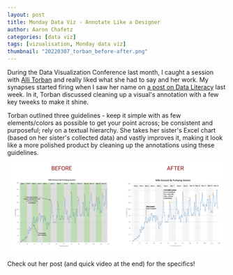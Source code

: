 ```yaml
---
layout: post
title: Monday Data Viz - Annotate Like a Designer
author: Aaron Chafetz
categories: [data viz]
tags: [vizualisation, Monday data viz]
thumbnail: "20220307_torban_before-after.png"
---
```

  
During the Data Visualization Conference last month, I caught a session with [Alli Torban](https://www.allitorban.com/) and really liked what she had to say and her work. My synapses started firing when I saw her name on [a post on Data Literacy](https://dataliteracy.com/how-to-annotate-like-a-designer/?utm_campaign=Blog&utm_content=199247755&utm_medium=social&utm_source=twitter&hss_channel=tw-980970876639133696) last week. In it, Torban discussed cleaning up a visual's annotation with a few key tweeks to make it shine. 

Torban outlined three guidelines - keep it simple with as few elements/colors as possible to get your point across; be consistent and purposeful; rely on a textual hierarchy. She takes her sister's  Excel chart (based on her sister's collected data) and vastly improves it, making it look like a more polished product by cleaning up the annotations using these guidelines.

![troop movement into Ukraine](/assets/img/posts/20220307_torban_before-after.png)

Check out her post (and quick video at the end) for the specifics!